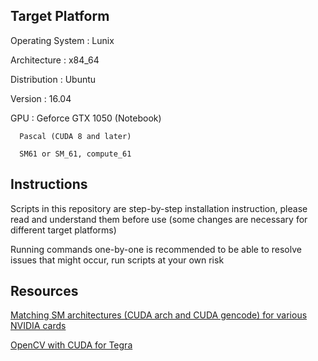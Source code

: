 ## Target Platform
Operating System : Lunix

Architecture : x84_64

Distribution : Ubuntu

Version : 16.04

GPU : Geforce GTX 1050 (Notebook)

      Pascal (CUDA 8 and later)
      
      SM61 or SM_61, compute_61

## Instructions
Scripts in this repository are step-by-step installation instruction, please read and understand them before use (some changes are necessary for different target platforms)

Running commands one-by-one is recommended to be able to resolve issues that might occur, run scripts at your own risk

## Resources
[Matching SM architectures (CUDA arch and CUDA gencode) for various NVIDIA cards](http://arnon.dk/matching-sm-architectures-arch-and-gencode-for-various-nvidia-cards/)

[OpenCV with CUDA for Tegra](https://docs.opencv.org/3.2.0/d6/d15/tutorial_building_tegra_cuda.html)

